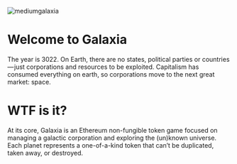 ![mediumgalaxia](https://user-images.githubusercontent.com/47461733/60374515-26eb9c80-9a05-11e9-8370-e5bb0ff5ad77.png)
# Welcome to Galaxia

The year is 3022. On Earth, there are no states, political parties or countries — just corporations and resources to be exploited. Capitalism has consumed everything on earth, so corporations move to the next great market: space.

# WTF is it?

At its core, Galaxia is an Ethereum non-fungible token game focused on managing a galactic corporation and exploring the (un)known universe. Each planet represents a one-of-a-kind token that can’t be duplicated, taken away, or destroyed.
